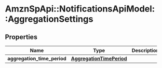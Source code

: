 # AmznSpApi::NotificationsApiModel::AggregationSettings

## Properties
Name | Type | Description | Notes
------------ | ------------- | ------------- | -------------
**aggregation_time_period** | [**AggregationTimePeriod**](AggregationTimePeriod.md) |  | 

